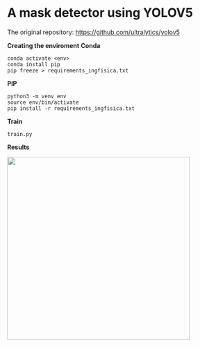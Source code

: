 # A mask detector using YOLOV5

The original repository: https://github.com/ultralytics/yolov5

**Creating the enviroment**
**Conda**
```
conda activate <env>
conda install pip
pip freeze > requirements_ingfisica.txt
```
**PIP**
```
python3 -m venv env
source env/bin/activate
pip install -r requirements_ingfisica.txt
```


**Train**
```
train.py 
```

**Results**


<image src='https://github.com/chacoff/MaskDetector/blob/main/data/images/covid_test8.jpg' width='420'>
